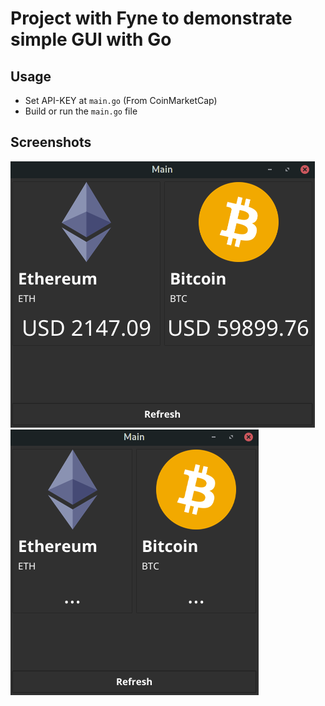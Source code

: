 # Project with Fyne to demonstrate simple GUI with Go
## Usage
* Set API-KEY at `main.go` (From CoinMarketCap)
* Build or run the `main.go` file
## Screenshots
![Screenshot 1](images/sample1.png)
![Screenshot 2](images/sample2.png)